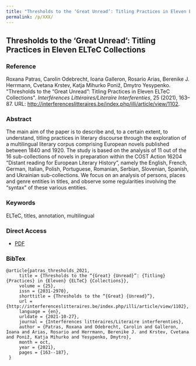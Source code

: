 ```yaml
---
title: "Thresholds to the ‘Great Unread’: Titling Practices in Eleven ELTeC Collections"
permalink: /p/XXX/
---
```


## Thresholds to the ‘Great Unread’: Titling Practices in Eleven ELTeC Collections

### Reference

Roxana Patras, Carolin Odebrecht, Ioana Galleron, Rosario Arias, Berenike J. Herrmann, Cvetana Krstev, Katja Mihurko Poniž, Dmytro Yesypenko. "Thresholds to the “Great Unread”: Titling Practices in Eleven ELTeC Collections". _Interférences Littéraires/Literaire Interferenties_, 25 (2021), 163–87. URL: <http://interferenceslitteraires.be/index.php/illi/article/view/1102>.

### Abstract

The main aim of the paper is to describe and, to a certain extent, to understand, titling practices in literary discourse through the exploration of a multilingual literary corpus comprising European novels published between 1840 and 1920. The study is based on the analysis of 11 out of the 16 sub-collections of novels in preparation within the COST Action 16204 “Distant reading for European Literary History”, namely the English, French, German, Italian, Polish, Portuguese, Romanian, Serbian, Slovenian, Spanish, and Ukrainian sub-collections. We focus on an analysis of persons, places and genre entities in titles, and observe some regularities involving the “syntax” of these various entities.

### Keywords

ELTeC, titles, annotation, multilingual

### Direct Access

* [PDF](https://github.com/distantreading/compendium/blob/main/f/thresholds.pdf)

### BibTex

```
@article{patras_thresholds_2021,
     title = {Thresholds to the “{Great} {Unread}”: {Titling} {Practices} in {Eleven} {ELTeC} {Collections}},
     volume = {25},
     issn = {2031-2970},
     shorttitle = {Thresholds to the “{Great} {Unread}”},
     url = {http://interferenceslitteraires.be/index.php/illi/article/view/1102},
     language = {en},
     urldate = {2021-10-27},
     journal = {Interférences littéraires/Literaire interferenties},
     author = {Patras, Roxana and Odebrecht, Carolin and Galleron, Ioana and Arias, Rosario and Herrmann, Berenike J. and Krstev, Cvetana and Poniž, Katja Mihurko and Yesypenko, Dmytro},
     month = oct,
     year = {2021},
     pages = {163--187},
 }
```

<span class='Z3988' title='url_ver=Z39.88-2004&amp;ctx_ver=Z39.88-2004&amp;rfr_id=info%3Asid%2Fzotero.org%3A2&amp;rft_val_fmt=info%3Aofi%2Ffmt%3Akev%3Amtx%3Ajournal&amp;rft.genre=article&amp;rft.atitle=Thresholds%20to%20the%20%E2%80%9CGreat%20Unread%E2%80%9D%3A%20Titling%20Practices%20in%20Eleven%20ELTeC%20Collections&amp;rft.jtitle=Interf%C3%A9rences%20litt%C3%A9raires%2FLiteraire%20interferenties&amp;rft.volume=25&amp;rft.aufirst=Roxana&amp;rft.aulast=Patras&amp;rft.au=Roxana%20Patras&amp;rft.au=Carolin%20Odebrecht&amp;rft.au=Ioana%20Galleron&amp;rft.au=Rosario%20Arias&amp;rft.au=Berenike%20J.%20Herrmann&amp;rft.au=Cvetana%20Krstev&amp;rft.au=Katja%20Mihurko%20Poni%C5%BE&amp;rft.au=Dmytro%20Yesypenko&amp;rft.date=2021-10-24&amp;rft.pages=163-187&amp;rft.spage=163&amp;rft.epage=187&amp;rft.issn=2031-2970&amp;rft.language=en'></span>